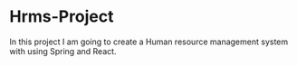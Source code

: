 # Hrms-Project

In this project I am going to create a  Human resource management system with using Spring and React.
